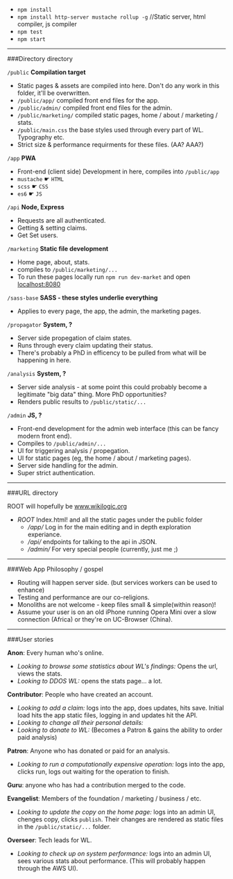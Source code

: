  - `npm install`
 - `npm install http-server mustache rollup -g` //Static server, html compiler, js compiler
 - `npm test`
 - `npm start`

---

###Directory directory

`/public` **Compilation target**

 - Static pages & assets are compiled into here. Don't do any work in this folder, it'll be overwritten.
 - `/public/app/` compiled front end files for the app.
 - `/public/admin/` compiled front end files for the admin.
 - `/public/marketing/` compiled static pages, home / about / marketing / stats.
 - `/public/main.css` the base styles used through every part of WL. Typography etc.
 - Strict size & performance requirments for these files. (AA? AAA?)

`/app` **PWA**

 - Front-end (client side) Development in here, compiles into `/public/app`
 - `mustache` ☛ `HTML`
 - `scss` ☛ `CSS`
 - `es6` ☛ `JS`

`/api` **Node, Express**
 
 - Requests are all authenticated.
 - Getting & setting claims.
 - Get Set users.

`/marketing` **Static file development**

 - Home page, about, stats.
 - compiles to `/public/marketing/...`
 - To run these pages locally run `npm run dev-market` and open [localhost:8080](http://localhost:8080/)

`/sass-base` **SASS - these styles underlie everything**

 - Applies to every page, the app, the admin, the marketing pages.

`/propagator` **System, ?**

 - Server side propegation of claim states. 
 - Runs through every claim updating their status. 
 - There's probably a PhD in efficency to be pulled from what will be happening in here. 

`/analysis` **System, ?**

 - Server side analysis - at some point this could probably become a legitimate "big data" thing. More PhD opportunities?
 - Renders public results to `/public/static/...`

`/admin` **JS, ?**

 - Front-end development for the admin web interface (this can be fancy modern front end).
 - Compiles to `/public/admin/...` 
 - UI for triggering analysis / propegation.
 - UI for static pages (eg, the home / about / marketing pages).
 - Server side handling for the admin.
 - Super strict authentication.

---

###URL directory

ROOT will hopefully be www.wikilogic.org

 - *ROOT* Index.html! and all the static pages under the public folder
    - */app/* Log in for the main editing and in depth exploration experiance.
    - */api/* endpoints for talking to the api in JSON.
    - */admin/* For very special people (currently, just me ;)  

---

###Web App Philosophy / gospel

 - Routing will happen server side. (but services workers can be used to enhance)
 - Testing and performance are our co-religions.
 - Monoliths are not welcome - keep files small & simple(within reason)!
 - Assume your user is on an old iPhone running Opera Mini over a slow connection (Africa) or they're on UC-Browser (China). 

 ---

###User stories

**Anon**: Every human who's online.
 - *Looking to browse some statistics about WL's findings:* Opens the url, views the stats.
 - *Looking to DDOS WL:* opens the stats page... a lot.

**Contributor**: People who have created an account.
 - *Looking to add a claim:* logs into the app, does updates, hits save. Initial load hits the app static files, logging in and updates hit the API. 
 - *Looking to change all their personal details:* 
 - *Looking to donate to WL:* (Becomes a Patron & gains the ability to order paid analysis) 

**Patron**: Anyone who has donated or paid for an analysis.
 - *Looking to run a computationally expensive operation:* logs into the app, clicks run, logs out waiting for the operation to finish. 

**Guru**: anyone who has had a contribution merged to the code.

**Evangelist**: Members of the foundation / marketing / business / etc.
 - *Looking to update the copy on the home page:* logs into an admin UI, chenges copy, clicks `publish`. Their changes are rendered as static files in the `/public/static/...` folder.

**Overseer**: Tech leads for WL.
 - *Looking to check up on system performance:* logs into an admin UI, sees various stats about performance. (This will probably happen through the AWS UI).